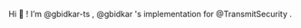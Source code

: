 Hi 👋 ! I’m @gbidkar-ts , @gbidkar 's implementation for @TransmitSecurity .

<!---
gbidkar-ts/gbidkar-ts is a ✨ special ✨ repository because its `README.md` (this file) appears on your GitHub profile.
You can click the Preview link to take a look at your changes.
--->

